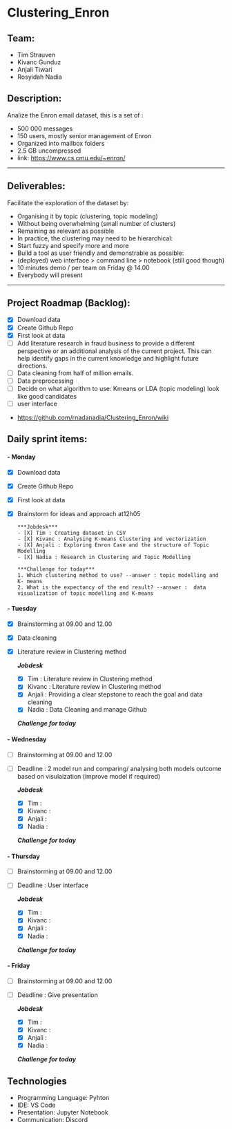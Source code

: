 # Clustering_Enron


## Team:
- Tim Strauven
- Kivanc Gunduz
- Anjali Tiwari
- Rosyidah Nadia

## Description:

Analize the Enron email dataset, this is a set of :
- 500 000 messages
- 150 users, mostly senior management of Enron
- Organized into mailbox folders
- 2.5 GB uncompressed
- link: https://www.cs.cmu.edu/~enron/
---
## Deliverables:

 Facilitate the exploration of the dataset by:
-  Organising it by topic (clustering, topic modeling)
- Without being overwhelming (small number of clusters)
- Remaining as relevant as possible
- In practice, the clustering may need to be hierarchical:
- Start fuzzy and specify more and more
- Build a tool as user friendly and demonstrable as possible:
- (deployed) web interface > command line > notebook (still good though)
- 10 minutes demo / per team on Friday @ 14.00
- Everybody will present
---

## Project Roadmap (Backlog):

- [X] Download data
- [X] Create Github Repo
- [X] First look at data
- [ ] Add literature research in fraud business to provide a different perspective or an additional analysis of the current project. This can help identify gaps in the current knowledge and highlight future directions. 
- [ ] Data cleaning from half of million emails. 
- [ ] Data preprocessing 
- [ ] Decide on what algorithm to use: Kmeans or LDA (topic modeling) look like good candidates
- [ ] user interface

 - https://github.com/rnadanadia/Clustering_Enron/wiki 
## Daily sprint items:

#### - Monday
- [X] Download data
- [X] Create Github Repo
- [X] First look at data
- [X] Brainstorm for ideas and approach at12h05

      ***Jobdesk***
      - [X] Tim : Creating dataset in CSV 
      - [X] Kivanc : Analysing K-means Clustering and vectorization
      - [X] Anjali : Exploring Enron Case and the structure of Topic Modelling 
      - [X] Nadia : Research in Clustering and Topic Modelling
   
      ***Challenge for today***
      1. Which clustering method to use? --answer : topic modelling and K- means 
      2. What is the expectancy of the end result? --answer :  data visualization of topic modelling and K-means 
   
#### - Tuesday
- [X] Brainstorming at 09.00 and 12.00
- [X] Data cleaning
- [X] Literature review in Clustering method


    ***Jobdesk***
    - [X] Tim : Literature review in Clustering method
    - [X] Kivanc : Literature review in Clustering method
    - [X] Anjali : Providing a clear stepstone to reach the goal and data cleaning
    - [X] Nadia : Data Cleaning and manage Github
   
    ***Challenge for today***
    
    
#### - Wednesday
- [ ] Brainstorming at 09.00 and 12.00
- [ ] Deadline : 2 model run  and comparing/ analysing both models outcome based on visulaization (improve model if required)

    ***Jobdesk***
    - [X] Tim : 
    - [X] Kivanc : 
    - [X] Anjali : 
    - [X] Nadia : 
   
    ***Challenge for today***

#### - Thursday
- [ ] Brainstorming at 09.00 and 12.00
- [ ] Deadline : User interface 

    ***Jobdesk***
    - [X] Tim : 
    - [X] Kivanc : 
    - [X] Anjali : 
    - [X] Nadia : 
   
    ***Challenge for today***
    
    
#### - Friday
- [ ] Brainstorming at 09.00 and 12.00
- [ ] Deadline : Give presentation 

    ***Jobdesk***
    - [X] Tim : 
    - [X] Kivanc : 
    - [X] Anjali : 
    - [X] Nadia : 
   
    ***Challenge for today***
    
    
## Technologies

- Programming Language: Pyhton
- IDE: VS Code
- Presentation: Jupyter Notebook
- Communication: Discord
